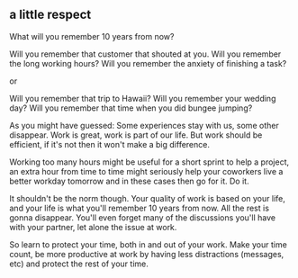 ## a little respect

What will you remember 10 years from now?

Will you remember that customer that shouted at you.
Will you remember the long working hours?
Will you remember the anxiety of finishing a task?

or

Will you remember that trip to Hawaii?
Will you remember your wedding day?
Will you remember that time when you did bungee jumping?

As you might have guessed: Some experiences stay with us, some other disappear.
Work is great, work is part of our life.
But work should be efficient, if it's not then it won't make a big difference.

Working too many hours might be useful for a short sprint to help a project, an extra hour from time to time might seriously help your coworkers live a better workday tomorrow and in these cases then go for it. Do it.

It shouldn't be the norm though.
Your quality of work is based on your life, and your life is what you'll remember 10 years from now.
All the rest is gonna disappear. You'll even forget many of the discussions you'll have with your partner, let alone the issue at work.

So learn to protect your time, both in and out of your work.
Make your time count, be more productive at work by having less distractions (messages, etc) and protect the rest of your time.